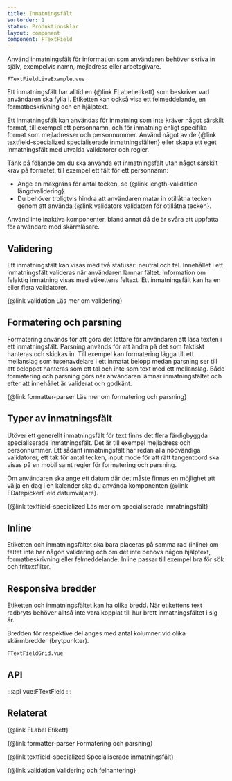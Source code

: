 ```yaml
---
title: Inmatningsfält
sortorder: 1
status: Produktionsklar
layout: component
component: FTextField
---
```


Använd inmatningsfält för information som användaren behöver skriva in själv, exempelvis namn, mejladress eller arbetsgivare.

```import live-example
FTextFieldLiveExample.vue
```

Ett inmatningsfält har alltid en {@link FLabel etikett} som beskriver vad användaren ska fylla i. Etiketten kan också visa ett felmeddelande, en formatbeskrivning och en hjälptext.

Ett inmatningsfält kan användas för inmatning som inte kräver något särskilt format, till exempel ett personnamn, och för inmatning enligt specifika format som mejladresser och personnummer. Använd något av de {@link textfield-specialized specialiserade inmatningsfälten} eller skapa ett eget inmatningsfält med utvalda validatorer och regler.

Tänk på följande om du ska använda ett inmatningsfält utan något särskilt krav på formatet, till exempel ett fält för ett personnamn:

- Ange en maxgräns för antal tecken, se {@link length-validation längdvalidering}.
- Du behöver troligtvis hindra att användaren matar in otillåtna tecken genom att använda {@link validators validatorn för otillåtna tecken}.

Använd inte inaktiva komponenter, bland annat då de är svåra att uppfatta för användare med skärmläsare.

## Validering

Ett inmatningsfält kan visas med två statusar: neutral och fel. Innehållet i ett inmatningsfält valideras när användaren lämnar fältet. Information om felaktig inmatning visas med etikettens feltext. Ett inmatningsfält kan ha en eller flera validatorer.

{@link validation Läs mer om validering}

## Formatering och parsning

Formatering används för att göra det lättare för användaren att läsa texten i ett inmatningsfält. Parsning används för att ändra på det som faktiskt hanteras och skickas in. Till exempel kan formatering lägga till ett mellanslag som tusenavdelare i ett inmatat belopp medan parsning ser till att beloppet hanteras som ett tal och inte som text med ett mellanslag. Både formatering och parsning görs när användaren lämnar inmatningsfältet och efter att innehållet är validerat och godkänt.

{@link formatter-parser Läs mer om formatering och parsning}

## Typer av inmatningsfält

Utöver ett generellt inmatningsfält för text finns det flera färdigbyggda specialiserade inmatningsfält. Det är till exempel mejladress och personnummer. Ett sådant inmatningsfält har redan alla nödvändiga validatorer, ett tak för antal tecken, input mode för att rätt tangentbord ska visas på en mobil samt regler för formatering och parsning.

Om användaren ska ange ett datum där det måste finnas en möjlighet att välja en dag i en kalender ska du använda komponenten {@link FDatepickerField datumväljare}.

{@link textfield-specialized Läs mer om specialiserade inmatningsfält}

## Inline

Etiketten och inmatningsfältet ska bara placeras på samma rad (inline) om fältet inte har någon validering och om det inte behövs någon hjälptext, formatbeskrivning eller felmeddelande. Inline passar till exempel bra för sök och fritextfilter.

## Responsiva bredder

Etiketten och inmatningsfältet kan ha olika bredd. När etikettens text radbryts behöver alltså inte vara kopplat till hur brett inmatningsfältet i sig är.

Bredden för respektive del anges med antal kolumner vid olika skärmbredder (brytpunkter).

```import test-id=grid
FTextFieldGrid.vue
```

## API

:::api
vue:FTextField
:::

## Relaterat

{@link FLabel Etikett}

{@link formatter-parser Formatering och parsning}

{@link textfield-specialized Specialiserade inmatningsfält}

{@link validation Validering och felhantering}
